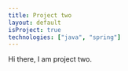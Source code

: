 ```yaml
---
title: Project two
layout: default
isProject: true
technologies: ["java", "spring"]
---
```

Hi there, I am project two.
